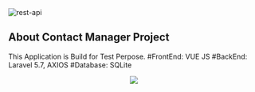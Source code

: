 <img src="http://shovon.net/projects/freelancer/DaRose/images/assets/logo.png" alt="rest-api" border="0">

## About Contact Manager Project
This Application is Build for Test Perpose.
#FrontEnd: VUE JS
#BackEnd: Laravel 5.7, AXIOS
#Database: SQLite

<p align="center"><img src="https://cdn-images-1.medium.com/max/2600/0*rHWrSMikANaGuc11"></p>